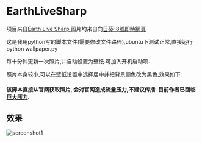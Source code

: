 # EarthLiveSharp
项目来自[Earth Live Sharp ](https://github.com/bitdust/EarthLiveSharp)
图片均来自向[日葵-8號即時網頁](http://himawari8.nict.go.jp/)

这是我用python写的脚本文件(需要修改文件路径),ubuntu下测试正常,直接运行 python wallpaper.py

每十分钟更新一次照片,并自动设置为壁纸.可加入开机启动项.

照片本身较小,可以在壁纸设置中选择居中并把背景颜色改为黑色,效果如下.

#### 该脚本直接从官网获取照片, 会对官网造成流量压力,不建议传播. 目前作者已面临[巨大压力](https://github.com/bitdust/EarthLiveSharp/issues/13).

## 效果
![screenshot1](https://github.com/xyangk/EarthLiveSharp/blob/master/demo/demo.png)
